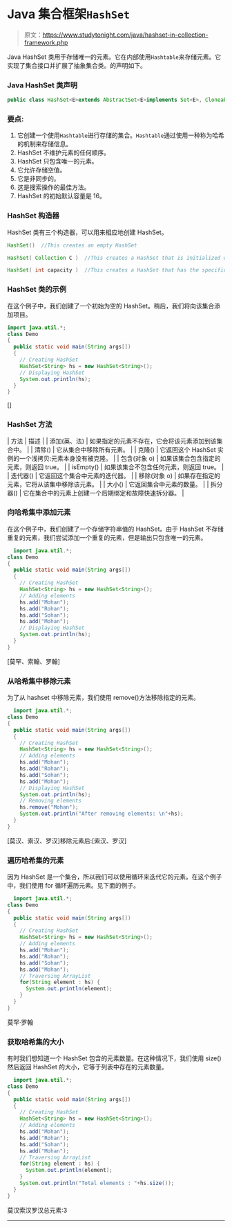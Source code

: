 # Java 集合框架`HashSet`

> 原文：<https://www.studytonight.com/java/hashset-in-collection-framework.php>

Java HashSet 类用于存储唯一的元素。它在内部使用`Hashtable`来存储元素。它实现了集合接口并扩展了抽象集合类。的声明如下。

### Java HashSet 类声明

```java
public class HashSet<E>extends AbstractSet<E>implements Set<E>, Cloneable, Serializable
```

### 要点:

1.  它创建一个使用`Hashtable`进行存储的集合。`Hashtable`通过使用一种称为哈希的机制来存储信息。
2.  HashSet 不维护元素的任何顺序。
3.  HashSet 只包含唯一的元素。
4.  它允许存储空值。
5.  它是非同步的。
6.  这是搜索操作的最佳方法。
7.  HashSet 的初始默认容量是 16。

### HashSet 构造器

HashSet 类有三个构造器，可以用来相应地创建 HashSet。

```java
HashSet()  //This creates an empty HashSet

HashSet( Collection C )  //This creates a HashSet that is initialized with the elements of the Collection C

HashSet( int capacity )  //This creates a HashSet that has the specified initial capacity
```

### HashSet 类的示例

在这个例子中，我们创建了一个初始为空的 HashSet。稍后，我们将向该集合添加项目。

```java
import java.util.*;
class Demo
{
  public static void main(String args[])
  {
    // Creating HashSet
    HashSet<String> hs = new HashSet<String>();
    // Displaying HashSet
    System.out.println(hs);
  }
} 
```

[]

### HashSet 方法

| 方法 | 描述 |
| 添加(英、法) | 如果指定的元素不存在，它会将该元素添加到该集合中。 |
| 清除() | 它从集合中移除所有元素。 |
| 克隆() | 它返回这个 HashSet 实例的一个浅拷贝:元素本身没有被克隆。 |
| 包含(对象 o) | 如果该集合包含指定的元素，则返回 true。 |
| isEmpty() | 如果该集合不包含任何元素，则返回 true。 |
| 迭代器() | 它返回这个集合中元素的迭代器。 |
| 移除(对象 o) | 如果存在指定的元素，它将从该集中移除该元素。 |
| 大小() | 它返回集合中元素的数量。 |
| 拆分器() | 它在集合中的元素上创建一个后期绑定和故障快速拆分器。 |

### 向哈希集中添加元素

在这个例子中，我们创建了一个存储字符串值的 HashSet。由于 HashSet 不存储重复的元素，我们尝试添加一个重复的元素，但是输出只包含唯一的元素。

```java
  import java.util.*;
class Demo
{
  public static void main(String args[])
  {
    // Creating HashSet
    HashSet<String> hs = new HashSet<String>();
    // Adding elements
    hs.add("Mohan");
    hs.add("Rohan");
    hs.add("Sohan");
    hs.add("Mohan");
    // Displaying HashSet
    System.out.println(hs);
  }
} 

```

[莫罕、索翰、罗翰]

### 从哈希集中移除元素

为了从 hashset 中移除元素，我们使用 remove()方法移除指定的元素。

```java
  import java.util.*;
class Demo
{
  public static void main(String args[])
  {
    // Creating HashSet
    HashSet<String> hs = new HashSet<String>();
    // Adding elements
    hs.add("Mohan");
    hs.add("Rohan");
    hs.add("Sohan");
    hs.add("Mohan");
    // Displaying HashSet
    System.out.println(hs);
    // Removing elements
    hs.remove("Mohan");
    System.out.println("After removing elements: \n"+hs);
  }
} 

```

[莫汉、索汉、罗汉]移除元素后:[索汉、罗汉]

### 遍历哈希集的元素

因为 HashSet 是一个集合，所以我们可以使用循环来迭代它的元素。在这个例子中，我们使用 for 循环遍历元素。见下面的例子。

```java
  import java.util.*;
class Demo
{
  public static void main(String args[])
  {
    // Creating HashSet
    HashSet<String> hs = new HashSet<String>();
    // Adding elements
    hs.add("Mohan");
    hs.add("Rohan");
    hs.add("Sohan");
    hs.add("Mohan");
    // Traversing ArrayList
    for(String element : hs) {
      System.out.println(element);    
    }
  }
} 

```

莫罕·罗翰

### 获取哈希集的大小

有时我们想知道一个 HashSet 包含的元素数量。在这种情况下，我们使用 size()然后返回 HashSet 的大小，它等于列表中存在的元素数量。

```java
  import java.util.*;
class Demo
{
  public static void main(String args[])
  {
    // Creating HashSet
    HashSet<String> hs = new HashSet<String>();
    // Adding elements
    hs.add("Mohan");
    hs.add("Rohan");
    hs.add("Sohan");
    hs.add("Mohan");
    // Traversing ArrayList
    for(String element : hs) {
      System.out.println(element);    
    }
    System.out.println("Total elements : "+hs.size());
  }
} 

```

莫汉索汉罗汉总元素:3

* * *